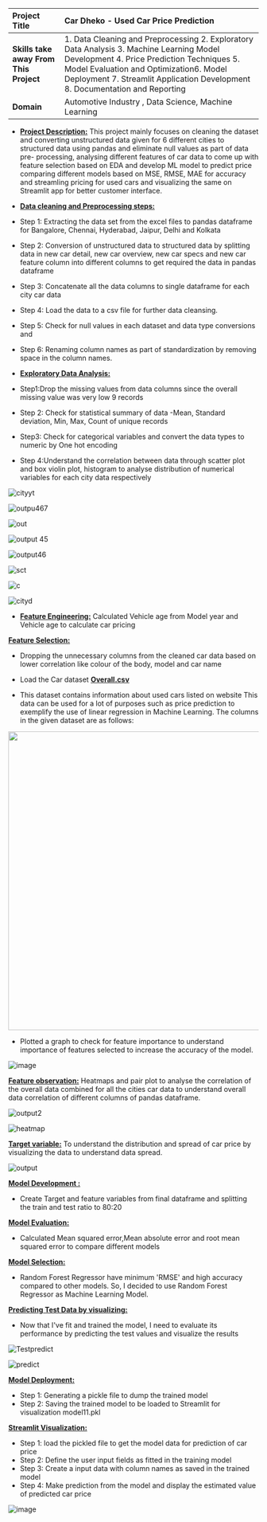 |Project Title|Car Dheko - Used Car Price Prediction
| :--- | :--- |
|**Skills take away From This Project**| 1.	Data Cleaning and Preprocessing 2.	Exploratory Data Analysis 3.	Machine Learning Model Development 4.	Price Prediction Techniques 5.	Model Evaluation and Optimization6.	Model Deployment 7.	Streamlit Application Development 8.	Documentation and Reporting
|**Domain**|Automotive Industry , Data Science, Machine Learning|

-   <ins>**Project Description:**</ins>
This project mainly focuses on cleaning the dataset and converting unstructured data given for 6 different cities to structured data using pandas and eliminate null values as part of data pre- processing, analysing different features of car data to come up with feature selection based on EDA and develop ML model to predict price comparing different models based on MSE, RMSE, MAE for accuracy and streamling pricing for used cars and visualizing the same on Streamlit app for better customer interface.

-  <ins>**Data cleaning and Preprocessing steps:**</ins>
- Step 1: Extracting the data set from the excel files to pandas dataframe for Bangalore, Chennai, Hyderabad, Jaipur, Delhi and Kolkata
- Step 2: Conversion of unstructured data to structured data by splitting data in new car detail, new car overview, new car specs and new car feature column into different columns to get required the data in pandas dataframe
- Step 3: Concatenate all the data columns to single dataframe for each city car data 
- Step 4: Load the data to a csv file for further data cleansing.
- Step 5: Check for null values in each dataset and data type conversions and 
- Step 6: Renaming column names as part of standardization by removing space in the column names.


- <ins>**Exploratory Data Analysis:**</ins>
- Step1:Drop the missing values from data columns since the overall missing value was very low 9 records
- Step 2: Check for statistical summary of data -Mean, Standard deviation, Min, Max, Count of unique records 
- Step3: Check for categorical variables and convert the data types to numeric by One hot encoding 
- Step 4:Understand the correlation between data through scatter plot and box violin plot, histogram  to analyse distribution of numerical  variables for each city data respectively

![cityyt](https://github.com/user-attachments/assets/0f735afb-81eb-4a88-addd-f924e4d956ff)

![outpu467](https://github.com/user-attachments/assets/822d13b2-1bca-49cd-b354-2370b22bf77b)


![out](https://github.com/user-attachments/assets/8a29c4d5-f5ae-44eb-9064-4ffdb89cc87d)

![output 45](https://github.com/user-attachments/assets/49dff9e7-50c5-46f7-8343-90ff3d709137)

![output46](https://github.com/user-attachments/assets/ce744a55-f1a4-43b2-b220-592043b9c790)

![sct](https://github.com/user-attachments/assets/1382cbe2-9602-4581-a38b-7c70ca481329)

![c](https://github.com/user-attachments/assets/374ec0f4-e955-40fa-900e-00045cd56edd)

![cityd](https://github.com/user-attachments/assets/4072bea9-7699-4739-9eaf-d2d24272c108)


-  <ins>**Feature Engineering:**</ins>
  Calculated Vehicle age from Model year and Vehicle age to calculate car pricing

 <ins>**Feature Selection:**</ins>
- Dropping the unnecessary columns from the cleaned car data based on lower correlation like colour of the body, model and car name 

- Load the Car dataset <ins>**Overall.csv**<ins>
-   This dataset contains information about used cars listed on website This data can be used for a lot of purposes such as price prediction to exemplify the use of linear regression in Machine Learning. The columns in the given dataset are as follows:

<img src="https://github.com/user-attachments/assets/a57d112f-d120-463e-8a36-bc779d28f2aa" width="600">
 
- Plotted a graph to check for feature importance to understand importance of features selected to increase the accuracy of the model.
  
![image](https://github.com/user-attachments/assets/65673791-6383-4b05-bbed-a2f5b2acaa2c)


 <ins>**Feature observation:**</ins>
Heatmaps and pair plot to analyse the correlation of the overall data combined for all the cities car data to understand overall data correlation of different columns of pandas dataframe.

![output2](https://github.com/user-attachments/assets/d23be7dc-9409-4f5b-a627-2f6a789136b1)

![heatmap](https://github.com/user-attachments/assets/0dbda1fa-1b52-407d-aed3-1d36307939a9)


**<ins>Target variable:**</ins> To understand the distribution and spread of car price by visualizing the data to understand data spread.

![output](https://github.com/user-attachments/assets/1a03b1bd-de8f-4c06-b87b-981a18046a29)


**<ins>Model Development :**</ins>
 - Create Target and feature variables from final dataframe and splitting the train and test ratio to 80:20

**<ins>Model Evaluation:**</ins>
- Calculated Mean squared error,Mean absolute error and root mean squared error to compare different models 

**<ins>Model Selection:**</ins>
- Random Forest Regressor have minimum 'RMSE' and high accuracy compared to other models. So, I decided to use Random Forest Regressor as Machine Learning Model.

**<ins>Predicting Test Data by visualizing:**</ins>
- Now that I've fit and trained the model, I need to evaluate its performance by predicting the test values and visualize the results

![Testpredict](https://github.com/user-attachments/assets/7eb3480d-eea2-499d-ad30-58f15084f6e6)

![predict](https://github.com/user-attachments/assets/c41c52a1-0e28-492c-8b35-7b8d1fe33118)


**<ins>Model Deployment:**</ins>
- Step 1: Generating a pickle file to dump the trained model 
- Step 2: Saving the trained model to be loaded to Streamlit for visualization model11.pkl

**<ins>Streamlit Visualization:**</ins>
- Step 1: load the pickled file to get the model data for prediction of car price
- Step 2: Define the user input fields as fitted in the training model
- Step 3: Create a input data with column names as saved in the trained model 
- Step 4: Make prediction from the model and display the estimated value of predicted car price 

![image](https://github.com/user-attachments/assets/6b6dbd32-9c15-4765-9d88-a0b13af01da5)




